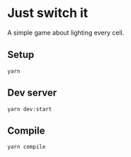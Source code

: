 # Just switch it

A simple game about lighting every cell.

## Setup

```
yarn
```

## Dev server

```
yarn dev:start
```

## Compile

```
yarn compile
```
